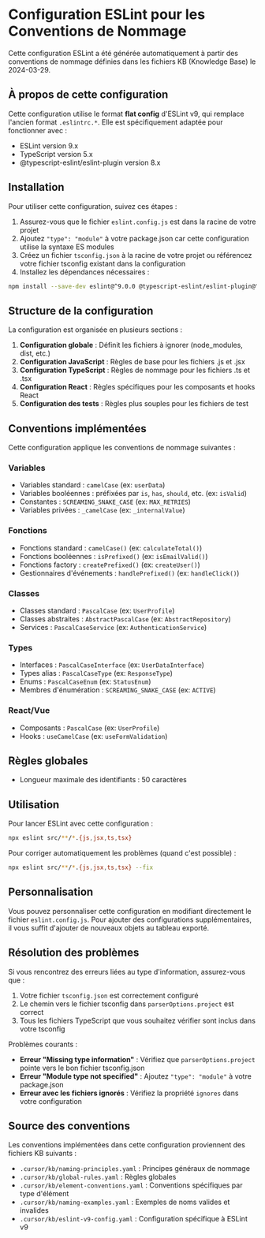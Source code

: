 # Configuration ESLint pour les Conventions de Nommage

Cette configuration ESLint a été générée automatiquement à partir des conventions de nommage définies dans les fichiers KB (Knowledge Base) le 2024-03-29.

## À propos de cette configuration

Cette configuration utilise le format **flat config** d'ESLint v9, qui remplace l'ancien format `.eslintrc.*`. Elle est spécifiquement adaptée pour fonctionner avec :

- ESLint version 9.x
- TypeScript version 5.x
- @typescript-eslint/eslint-plugin version 8.x

## Installation

Pour utiliser cette configuration, suivez ces étapes :

1. Assurez-vous que le fichier `eslint.config.js` est dans la racine de votre projet
2. Ajoutez `"type": "module"` à votre package.json car cette configuration utilise la syntaxe ES modules
3. Créez un fichier `tsconfig.json` à la racine de votre projet ou référencez votre fichier tsconfig existant dans la configuration
4. Installez les dépendances nécessaires :

```bash
npm install --save-dev eslint@^9.0.0 @typescript-eslint/eslint-plugin@^8.0.0 @typescript-eslint/parser@^8.0.0
```

## Structure de la configuration

La configuration est organisée en plusieurs sections :

1. **Configuration globale** : Définit les fichiers à ignorer (node_modules, dist, etc.)
2. **Configuration JavaScript** : Règles de base pour les fichiers .js et .jsx
3. **Configuration TypeScript** : Règles de nommage pour les fichiers .ts et .tsx
4. **Configuration React** : Règles spécifiques pour les composants et hooks React
5. **Configuration des tests** : Règles plus souples pour les fichiers de test

## Conventions implémentées

Cette configuration applique les conventions de nommage suivantes :

### Variables

- Variables standard : `camelCase` (ex: `userData`)
- Variables booléennes : préfixées par `is`, `has`, `should`, etc. (ex: `isValid`)
- Constantes : `SCREAMING_SNAKE_CASE` (ex: `MAX_RETRIES`)
- Variables privées : `_camelCase` (ex: `_internalValue`)

### Fonctions

- Fonctions standard : `camelCase()` (ex: `calculateTotal()`)
- Fonctions booléennes : `isPrefixed()` (ex: `isEmailValid()`)
- Fonctions factory : `createPrefixed()` (ex: `createUser()`)
- Gestionnaires d'événements : `handlePrefixed()` (ex: `handleClick()`)

### Classes

- Classes standard : `PascalCase` (ex: `UserProfile`)
- Classes abstraites : `AbstractPascalCase` (ex: `AbstractRepository`)
- Services : `PascalCaseService` (ex: `AuthenticationService`)

### Types

- Interfaces : `PascalCaseInterface` (ex: `UserDataInterface`)
- Types alias : `PascalCaseType` (ex: `ResponseType`)
- Enums : `PascalCaseEnum` (ex: `StatusEnum`)
- Membres d'énumération : `SCREAMING_SNAKE_CASE` (ex: `ACTIVE`)

### React/Vue

- Composants : `PascalCase` (ex: `UserProfile`)
- Hooks : `useCamelCase` (ex: `useFormValidation`)

## Règles globales

- Longueur maximale des identifiants : 50 caractères

## Utilisation

Pour lancer ESLint avec cette configuration :

```bash
npx eslint src/**/*.{js,jsx,ts,tsx}
```

Pour corriger automatiquement les problèmes (quand c'est possible) :

```bash
npx eslint src/**/*.{js,jsx,ts,tsx} --fix
```

## Personnalisation

Vous pouvez personnaliser cette configuration en modifiant directement le fichier `eslint.config.js`. Pour ajouter des configurations supplémentaires, il vous suffit d'ajouter de nouveaux objets au tableau exporté.

## Résolution des problèmes

Si vous rencontrez des erreurs liées au type d'information, assurez-vous que :

1. Votre fichier `tsconfig.json` est correctement configuré
2. Le chemin vers le fichier tsconfig dans `parserOptions.project` est correct
3. Tous les fichiers TypeScript que vous souhaitez vérifier sont inclus dans votre tsconfig

Problèmes courants :

- **Erreur "Missing type information"** : Vérifiez que `parserOptions.project` pointe vers le bon fichier tsconfig.json
- **Erreur "Module type not specified"** : Ajoutez `"type": "module"` à votre package.json
- **Erreur avec les fichiers ignorés** : Vérifiez la propriété `ignores` dans votre configuration

## Source des conventions

Les conventions implémentées dans cette configuration proviennent des fichiers KB suivants :

- `.cursor/kb/naming-principles.yaml` : Principes généraux de nommage
- `.cursor/kb/global-rules.yaml` : Règles globales
- `.cursor/kb/element-conventions.yaml` : Conventions spécifiques par type d'élément
- `.cursor/kb/naming-examples.yaml` : Exemples de noms valides et invalides
- `.cursor/kb/eslint-v9-config.yaml` : Configuration spécifique à ESLint v9
